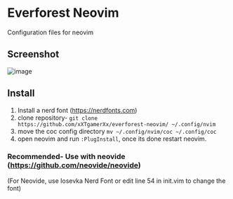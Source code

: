 # Everforest Neovim
Configuration files for neovim

## Screenshot
![image](https://media.discordapp.net/attachments/786240300095897610/955731919734190100/unknown.png)

## Install
1. Install a nerd font (https://nerdfonts.com)
2. clone repository- ```git clone https://github.com/xXTgamerXx/everforest-neovim/ ~/.config/nvim```
3. move the coc config directory ```mv ~/.config/nvim/coc ~/.config/coc```
4. open neovim and run `:PlugInstall`, once its done restart neovim.
### Recommended- Use with neovide (https://github.com/neovide/neovide)
(For Neovide, use Iosevka Nerd Font or edit line 54 in init.vim to change the font)
